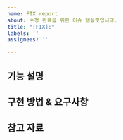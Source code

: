 ```yaml
---
name: FIX report
about: 수정 완료를 위한 이슈 템플릿입니다.
title: "[FIX]:"
labels: ''
assignees: ''

---
```


## 기능 설명
<!-- 새로운 기능에 대한 설명을 작성해주세요 -->

## 구현 방법 & 요구사항
<!-- 기능을 구현하기 위한 방법과 요구사항을 작성해주세요 -->

## 참고 자료
<!-- 기능 구현에 도움이 될 수 있는 참고 자료가 있다면 링크를 첨부해주세요 -->
